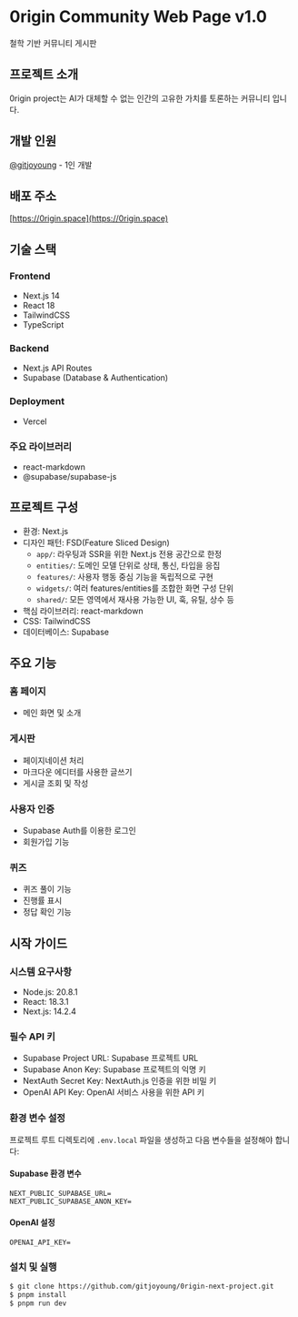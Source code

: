 # 0rigin Community Web Page v1.0

철학 기반 커뮤니티 게시판

## 프로젝트 소개

0rigin project는 AI가 대체할 수 없는 인간의 고유한 가치를 토론하는 커뮤니티 입니다.

## 개발 인원

[@gitjoyoung](https://github.com/gitjoyoung) - 1인 개발

## 배포 주소

[https://0rigin.space](https://0rigin.space)

## 기술 스택

### Frontend

- Next.js 14
- React 18
- TailwindCSS
- TypeScript

### Backend

- Next.js API Routes
- Supabase (Database & Authentication)

### Deployment

- Vercel

### 주요 라이브러리

- react-markdown
- @supabase/supabase-js

## 프로젝트 구성

- 환경: Next.js
- 디자인 패턴: FSD(Feature Sliced Design)
   - `app/`: 라우팅과 SSR을 위한 Next.js 전용 공간으로 한정
   - `entities/`: 도메인 모델 단위로 상태, 통신, 타입을 응집
   - `features/`: 사용자 행동 중심 기능을 독립적으로 구현
   - `widgets/`: 여러 features/entities를 조합한 화면 구성 단위
   - `shared/`: 모든 영역에서 재사용 가능한 UI, 훅, 유틸, 상수 등
- 핵심 라이브러리: react-markdown
- CSS: TailwindCSS
- 데이터베이스: Supabase

## 주요 기능

### 홈 페이지

- 메인 화면 및 소개

### 게시판

- 페이지네이션 처리
- 마크다운 에디터를 사용한 글쓰기
- 게시글 조회 및 작성

### 사용자 인증

- Supabase Auth를 이용한 로그인
- 회원가입 기능

### 퀴즈

- 퀴즈 풀이 기능
- 진행률 표시
- 정답 확인 기능

## 시작 가이드

### 시스템 요구사항

- Node.js: 20.8.1
- React: 18.3.1
- Next.js: 14.2.4

### 필수 API 키

- Supabase Project URL: Supabase 프로젝트 URL
- Supabase Anon Key: Supabase 프로젝트의 익명 키
- NextAuth Secret Key: NextAuth.js 인증을 위한 비밀 키
- OpenAI API Key: OpenAI 서비스 사용을 위한 API 키

### 환경 변수 설정

프로젝트 루트 디렉토리에 `.env.local` 파일을 생성하고 다음 변수들을 설정해야 합니다:

#### Supabase 환경 변수

```env
NEXT_PUBLIC_SUPABASE_URL=
NEXT_PUBLIC_SUPABASE_ANON_KEY=
```

#### OpenAI 설정

```env
OPENAI_API_KEY=
```

### 설치 및 실행

```bash
$ git clone https://github.com/gitjoyoung/0rigin-next-project.git
$ pnpm install
$ pnpm run dev
```
